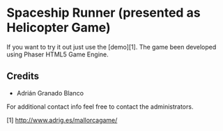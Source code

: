 # Spaceship Runner (presented as Helicopter Game)

If you want to try it out just use the [demo][1]. The game been developed using Phaser HTML5 Game Engine.

## Credits
 
 * Adrián Granado Blanco

For additional contact info feel free to contact the administrators.

 [1] http://www.adrig.es/mallorcagame/
